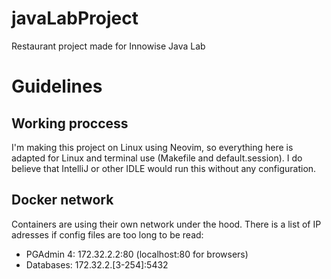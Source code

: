 # javaLabProject
Restaurant project made for Innowise Java Lab

# Guidelines
## Working proccess
I'm making this project on Linux using Neovim, so everything here is adapted for Linux and terminal use (Makefile and default.session). I do believe that IntelliJ or other IDLE would run this without any configuration.
## Docker network
Containers are using their own network under the hood. There is a list of IP adresses if config files are too long to be read:
* PGAdmin 4: 172.32.2.2:80 (localhost:80 for browsers)
* Databases: 172.32.2.[3-254]:5432
